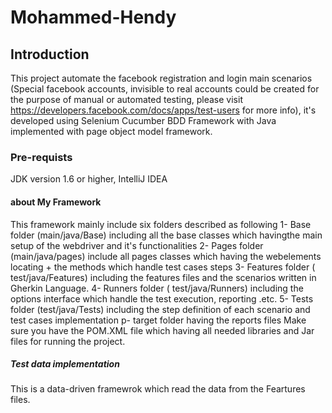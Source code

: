 # Mohammed-Hendy
## Introduction
 This project automate the facebook registration and login main scenarios (Special facebook accounts, invisible to real accounts could be created for the purpose of manual or automated testing, please visit https://developers.facebook.com/docs/apps/test-users for more info), it's developed using Selenium Cucumber BDD Framework with Java implemented with page object model framework.
### Pre-requists
 JDK version 1.6 or higher, IntelliJ IDEA
#### about My Framework
 This framework mainly include six folders described as following 
  1- Base folder (main/java/Base) including all the base classes which havingthe main setup of the webdriver and it's functionalities
  2- Pages folder (main/java/pages) include all pages classes which having the webelements locating + the methods which handle test cases steps
  3- Features folder ( test/java/Features) including the features files and the scenarios written in Gherkin Language.
  4- Runners folder ( test/java/Runners) including the options interface which handle the test execution, reporting .etc.
  5- Tests folder (test/java/Tests) including the step definition of each scenario and test cases implementation
  p- target folder having the reports files 
Make sure you have the POM.XML file which having all needed libraries and Jar files for running the project.

##### Test data implementation
 This is a data-driven framewrok which read the data from the Feartures files.
 
